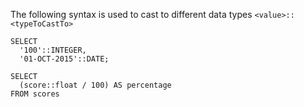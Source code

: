 The following syntax is used to cast to different data types
`<value>::<typeToCastTo>`

```
SELECT
  '100'::INTEGER,
  '01-OCT-2015'::DATE;
```

```
SELECT 
  (score::float / 100) AS percentage
FROM scores
```